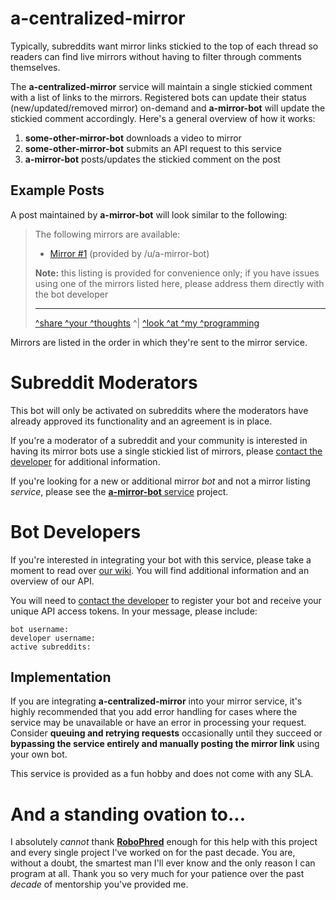 # a-centralized-mirror

Typically, subreddits want mirror links stickied to the top of each thread so readers can find live mirrors without having to filter through comments themselves.

The **a-centralized-mirror** service will maintain a single stickied comment with a list of links to the mirrors. Registered bots can update their status (new/updated/removed mirror) on-demand and **a-mirror-bot** will update the stickied comment accordingly. Here's a general overview of how it works:

1. **some-other-mirror-bot** downloads a video to mirror
2. **some-other-mirror-bot** submits an API request to this service
3. **a-mirror-bot** posts/updates the stickied comment on the post

## Example Posts

A post maintained by **a-mirror-bot** will look similar to the following:

> The following mirrors are available:
>
> - [Mirror #1](https://youtube.com/) (provided by /u/a-mirror-bot)
>
> **Note:** this listing is provided for convenience only; if you have issues using one of the mirrors listed here, please address them directly with the bot developer
>
> ---
>
> [^share ^your ^thoughts](https://centralized.amirror.link/thoughts) ^| [^look ^at ^my ^programming](https://centralized.amirror.link/source)

Mirrors are listed in the order in which they're sent to the mirror service.

# Subreddit Moderators

This bot will only be activated on subreddits where the moderators have already approved its functionality and an agreement is in place.

If you're a moderator of a subreddit and your community is interested in having its mirror bots use a single stickied list of mirrors, please [contact the developer](https://reddit.com/message/compose/?to=a-mirror-bot&subject=a-mirror-bot%20-%20new%20subreddit%20support&message=bot%20username:%20%60mybot%60%0Adeveloper%20username:%20%60thebot_developer%60%0Aactive%20subreddits:%20%60/r/MySubreddit%60) for additional information.

If you're looking for a new or additional mirror _bot_ and not a mirror listing _service_, please see the [**a-mirror-bot** service](https://amirror.link/source) project.

# Bot Developers

If you're interested in integrating your bot with this service, please take a moment to read over [our wiki](https://centralized.amirror.link/source/wiki). You will find additional information and an overview of our API.

You will need to [contact the developer](https://reddit.com/message/compose/?to=a-mirror-bot&subject=a-mirror-bot%20-%20api%20access) to register your bot and receive your unique API access tokens. In your message, please include:

```
bot username:
developer username:
active subreddits:
```

## Implementation

If you are integrating **a-centralized-mirror** into your mirror service, it's highly recommended that you add error handling for cases where the service may be unavailable or have an error in processing your request. Consider **queuing and retrying requests** occasionally until they succeed or **bypassing the service entirely and manually posting the mirror link** using your own bot.

This service is provided as a fun hobby and does not come with any SLA.

# And a standing ovation to...

I absolutely _cannot_ thank **[RoboPhred](https://github.com/robophred)** enough for this help with this project and every single project I've worked on for the past decade. You are, without a doubt, the smartest man I'll ever know and the only reason I can program at all. Thank you so very much for your patience over the past _decade_ of mentorship you've provided me.
